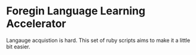 # Foregin Language Learning Accelerator

Langauge acquistion is hard. This set of ruby scripts aims to make it a little bit easier.
